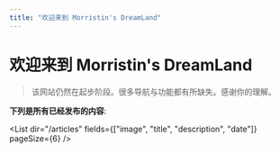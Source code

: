 ```yaml
---
title: "欢迎来到 Morristin's DreamLand"
---
```


# 欢迎来到 Morristin's DreamLand

> 该网站仍然在起步阶段。很多导航与功能都有所缺失。感谢你的理解。

**下列是所有已经发布的内容**:

<List 
  dir="/articles"
  fields={["image", "title", "description", "date"]}
  pageSize={6}
/>
